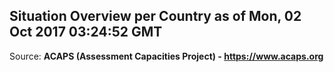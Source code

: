 ## Situation Overview per Country as of Mon, 02 Oct 2017 03:24:52 GMT

Source: **ACAPS (Assessment Capacities Project) - https://www.acaps.org**
